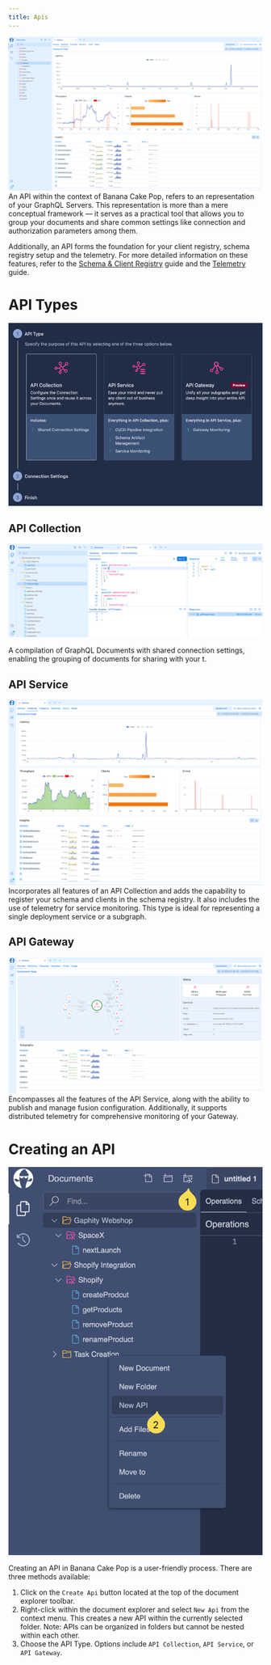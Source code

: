 ```yaml
--- 
title: Apis
---
```


![Image](images/apis-6.png)
An API within the context of Banana Cake Pop, refers to an representation of your GraphQL Servers. 
This representation is more than a mere conceptual framework — it serves as a practical tool that allows you to group your documents and share common settings like connection and authorization parameters among them.

Additionally, an API forms the foundation for your client registry, schema registry setup and the telemetry. For more detailed information on these features, refer to the [Schema & Client Registry](/docs/bananacakepop/v2/schema-client-registry) guide and the [Telemetry](/docs/bananacakepop/v2/telemetry) guide.


# API Types
![Image](images/apis-2.png)

## API Collection
![Image](images/apis-5.png)

A compilation of GraphQL Documents with shared connection settings, enabling the grouping of documents for sharing with your t.

## API Service
![Image](images/apis-3.png)
Incorporates all features of an API Collection and adds the capability to register your schema and clients in the schema registry. It also includes the use of telemetry for service monitoring. This type is ideal for representing a single deployment service or a subgraph.

## API Gateway
![Image](images/apis-4.png)
Encompasses all the features of the API Service, along with the ability to publish and manage fusion configuration. Additionally, it supports distributed telemetry for comprehensive monitoring of your Gateway.

# Creating an API
![Image](images/apis-1.png)

Creating an API in Banana Cake Pop is a user-friendly process. There are three methods available:

1. Click on the `Create Api` button located at the top of the document explorer toolbar.
2. Right-click within the document explorer and select `New Api` from the context menu. This creates a new API within the currently selected folder. Note: APIs can be organized in folders but cannot be nested within each other.
3. Choose the API Type. Options include `API Collection`, `API Service`, or `API Gateway`.
